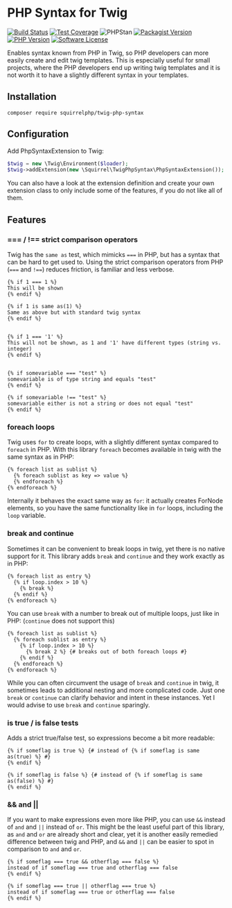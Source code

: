 PHP Syntax for Twig
===================

[![Build Status](https://img.shields.io/travis/com/squirrelphp/twig-php-syntax.svg)](https://travis-ci.com/squirrelphp/twig-php-syntax) [![Test Coverage](https://api.codeclimate.com/v1/badges/56ed1e15544f2bb7609e/test_coverage)](https://codeclimate.com/github/squirrelphp/twig-php-syntax/test_coverage) ![PHPStan](https://img.shields.io/badge/style-level%208-success.svg?style=flat-round&label=phpstan) [![Packagist Version](https://img.shields.io/packagist/v/squirrelphp/twig-php-syntax.svg?style=flat-round)](https://packagist.org/packages/squirrelphp/twig-php-syntax) [![PHP Version](https://img.shields.io/packagist/php-v/squirrelphp/twig-php-syntax.svg)](https://packagist.org/packages/squirrelphp/twig-php-syntax) [![Software License](https://img.shields.io/badge/license-MIT-success.svg?style=flat-round)](LICENSE)

Enables syntax known from PHP in Twig, so PHP developers can more easily create and edit twig templates. This is especially useful for small projects, where the PHP developers end up writing twig templates and it is not worth it to have a slightly different syntax in your templates.

Installation
------------

    composer require squirrelphp/twig-php-syntax

Configuration
-------------

Add PhpSyntaxExtension to Twig:

```php
$twig = new \Twig\Environment($loader);
$twig->addExtension(new \Squirrel\TwigPhpSyntax\PhpSyntaxExtension());
```

You can also have a look at the extension definition and create your own extension class to only include some of the features, if you do not like all of them.

Features
--------

### === / !== strict comparison operators

Twig has the `same as` test, which mimicks `===` in PHP, but has a syntax that can be hard to get used to. Using the strict comparison operators from PHP (`===` and `!==`) reduces friction, is familiar and less verbose.

```twig
{% if 1 === 1 %}
This will be shown
{% endif %}

{% if 1 is same as(1) %}
Same as above but with standard twig syntax
{% endif %}


{% if 1 === '1' %}
This will not be shown, as 1 and '1' have different types (string vs. integer)
{% endif %}


{% if somevariable === "test" %}
somevariable is of type string and equals "test"
{% endif %}

{% if somevariable !== "test" %}
somevariable either is not a string or does not equal "test"
{% endif %}
```

### foreach loops

Twig uses `for` to create loops, with a slightly different syntax compared to `foreach` in PHP. With this library `foreach` becomes available in twig with the same syntax as in PHP:

```twig
{% foreach list as sublist %}
  {% foreach sublist as key => value %}
  {% endforeach %}
{% endforeach %}
```

Internally it behaves the exact same way as `for`: it actually creates ForNode elements, so you have the same functionality like in `for` loops, including the `loop` variable.

### break and continue

Sometimes it can be convenient to break loops in twig, yet there is no native support for it. This library adds `break` and `continue` and they work exactly as in PHP:

```twig
{% foreach list as entry %}
  {% if loop.index > 10 %}
    {% break %}
  {% endif %}
{% endforeach %}
```

You can use `break` with a number to break out of multiple loops, just like in PHP: (`continue` does not support this)

```twig
{% foreach list as sublist %}
  {% foreach sublist as entry %}
    {% if loop.index > 10 %}
      {% break 2 %} {# breaks out of both foreach loops #}
    {% endif %}
  {% endforeach %}
{% endforeach %}
```

While you can often circumvent the usage of `break` and `continue` in twig, it sometimes leads to additional nesting and more complicated code. Just one `break` or `continue` can clarify behavior and intent in these instances. Yet I would advise to use `break` and `continue` sparingly.

### is true / is false tests

Adds a strict true/false test, so expressions become a bit more readable:

```twig
{% if someflag is true %} {# instead of {% if someflag is same as(true) %} #}
{% endif %}

{% if someflag is false %} {# instead of {% if someflag is same as(false) %} #}
{% endif %}
```

### && and ||

If you want to make expressions even more like PHP, you can use `&&` instead of `and` and `||` instead of `or`. This might be the least useful part of this library, as `and` and `or` are already short and clear, yet it is another easily remedied difference between twig and PHP, and `&&` and `||` can be easier to spot in comparison to `and` and `or`.

```twig
{% if someflag === true && otherflag === false %}
instead of if someflag === true and otherflag === false
{% endif %}

{% if someflag === true || otherflag === true %}
instead of if someflag === true or otherflag === false
{% endif %}
```